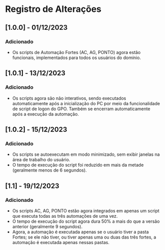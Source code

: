 # Registro de Alterações

## [1.0.0] - 01/12/2023

### Adicionado
- Os scripts de Automação Fortes (AC, AG, PONTO) agora estão funcionais, implementados para todos os usuários do domínio.
  
## [1.0.1] - 13/12/2023

### Adicionado
- Os scripts agora são não interativos, sendo executados automaticamente após a inicialização do PC por meio da funcionalidade de script de logon do GPO. Também se encerram automaticamente após a execução da automação.
  
## [1.0.2] - 15/12/2023

### Adicionado
- Os scripts se autoexecutam em modo minimizado, sem exibir janelas na área de trabalho do usuário.
- O tempo de execução do script foi reduzido em mais da metade (geralmente menos de 6 segundos).

## [1.1] - 19/12/2023

### Adicionado
- Os scripts AC, AG, PONTO estão agora integrados em apenas um script que executa todas as três automações de uma vez.
- O tempo de execução do script agora dura 50% a mais do que a versão anterior (geralmente 9 segundos).
- Agora, a automação é executada apenas se o usuário tiver a pasta Fortes; se ele não tiver, ou tiver apenas uma ou duas das três fortes, a automação é executada apenas nessas pastas.
